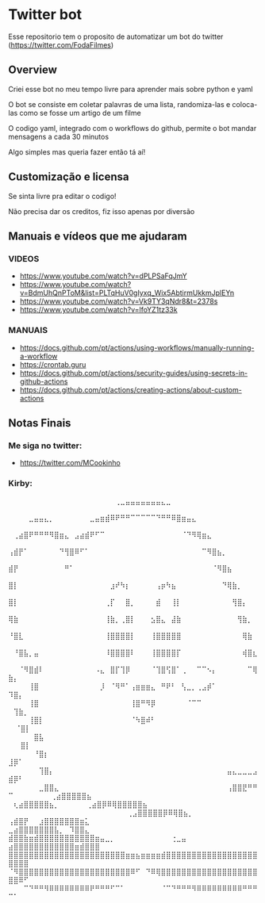 # Twitter bot

Esse repositorio tem o proposito de automatizar um bot do twitter (https://twitter.com/FodaFilmes)

## Overview

Criei esse bot no meu tempo livre para aprender mais sobre python e yaml

O bot se consiste em coletar palavras de uma lista, randomiza-las e coloca-las como se fosse um artigo de um filme

O codigo yaml, integrado com o workflows do github, permite o bot mandar mensagens a cada 30 minutos

Algo simples mas queria fazer então tá aí!

## Customização e licensa

Se sinta livre pra editar o codigo! 

Não precisa dar os creditos, fiz isso apenas por diversão

## Manuais e vídeos que me ajudaram
### VIDEOS
- https://www.youtube.com/watch?v=dPLPSaFqJmY
- https://www.youtube.com/watch?v=BdmUhQnPToM&list=PLTqHuV0gIyxq_Wix5AbtirmUkkmJplEYn
- https://www.youtube.com/watch?v=Vk9TY3qNdr8&t=2378s
- https://www.youtube.com/watch?v=lfoYZ1tz33k
### MANUAIS
- https://docs.github.com/pt/actions/using-workflows/manually-running-a-workflow
- https://crontab.guru
- https://docs.github.com/pt/actions/security-guides/using-secrets-in-github-actions
- https://docs.github.com/pt/actions/creating-actions/about-custom-actions

## Notas Finais
### Me siga no twitter:
- https://twitter.com/MCookinho
### Kirby:
⠀⠀⠀⠀⠀⠀⠀⠀⠀⠀⠀⠀⠀⠀⠀⠀⠀⠀⠀⠀⠀⢀⣀⣤⣤⣤⣤⣤⣤⣤⣄⣀⠀⠀⠀⠀⠀⠀⠀⠀⠀⠀⠀⠀⠀⠀⠀⠀⠀⠀⠀⠀⠀⠀
⠀⠀⠀⠀⣀⣤⣤⣄⡀⠀⠀⠀⠀⠀⠀⠀⣀⣤⣶⣾⠿⠟⠛⠛⠉⠉⠉⠉⠉⠙⠛⠛⠿⣿⣶⣤⣄⠀⠀⠀⠀⠀⠀⠀⠀⠀⠀⠀⠀⠀⠀⠀⠀⠀
⠀⢀⣴⣿⠟⠛⠛⠛⠻⣿⣶⣄⠀⣠⣴⣾⠟⠋⠉⠀⠀⠀⠀⠀⠀⠀⠀⠀⠀⠀⠀⠀⠀⠀⠈⠙⠻⢿⣶⣄⠀⠀⠀⠀⠀⠀⠀⠀⠀⠀⠀⠀⠀⠀
⢠⣾⡟⠁⠀⠀⠀⠀⠀⠀⠙⢻⣿⠿⠋⠁⠀⠀⠀⠀⠀⠀⠀⠀⠀⠀⠀⠀⠀⠀⠀⠀⠀⠀⠀⠀⠀⠀⠉⠻⣿⣦⡀⠀⠀⠀⠀⠀⠀⠀⠀⠀⠀⠀
⣾⡟⠀⠀⠀⠀⠀⠀⠀⠀⠀⠛⠁⠀⠀⠀⠀⠀⠀⠀⠀⠀⠀⠀⠀⠀⠀⠀⠀⠀⠀⠀⠀⠀⠀⠀⠀⠀⠀⠀⠈⠻⣿⣦⠀⠀⠀⠀⠀⠀⠀⠀⠀⠀
⣿⡇⠀⠀⠀⠀⠀⠀⠀⠀⠀⠀⠀⠀⠀⠀⠀⠀⠀⠀⣰⠞⠳⡆⠀⠀⠀⠀⠀⢠⡶⠳⣦⠀⠀⠀⠀⠀⠀⠀⠀⠀⠙⢿⣷⡀⠀⠀⠀⠀⠀⠀⠀⠀
⣿⡇⠀⠀⠀⠀⠀⠀⠀⠀⠀⠀⠀⠀⠀⠀⠀⠀⠀⢀⡏⠀⠀⣿⡀⠀⠀⠀⠀⣾⠀⠀⢸⡇⠀⠀⠀⠀⠀⠀⠀⠀⠀⠀⢻⣿⡄⠀⠀⠀⠀⠀⠀⠀
⢿⣷⠀⠀⠀⠀⠀⠀⠀⠀⠀⠀⠀⠀⠀⠀⠀⠀⠀⢸⣷⡀⢀⣿⡇⠀⠀⠀⣢⣿⣄⠀⣼⣷⠀⠀⠀⠀⠀⠀⠀⠀⠀⠀⠀⢻⣷⡀⠀⠀⠀⠀⠀⠀
⠘⣿⣇⠀⠀⠀⠀⠀⠀⠀⠀⠀⠀⠀⠀⠀⠀⠀⠀⢸⣿⣿⣿⣿⡇⠀⠀⠀⢸⣿⣿⣿⣿⣿⠀⠀⠀⠀⠀⠀⠀⠀⠀⠀⠀⠀⢿⣷⠀⠀⠀⠀⠀⠀
⠀⠘⣿⣧⡀⣤⠀⠀⠀⠀⠀⠀⠀⠀⠀⠀⠀⠀⠀⠸⣿⣿⣿⣿⠇⠀⠀⠀⢸⣿⣿⣿⣿⡏⠀⠀⠀⠀⠀⠀⠀⠀⠀⠀⠀⠀⢾⣿⣆⠀⠀⠀⠀⠀
⠀⠀⠈⠻⣿⣾⠇⠀⠀⠀⠀⠀⠀⠀⠀⠀⠀⠠⣄⠀⣿⡏⢹⡿⠀⠀⠀⠀⠈⢹⣿⢫⣿⠁⢀⠀⠀⠉⠉⠢⡄⠀⠀⠀⠀⠀⠀⠉⢿⣷⡄⠀⠀⠀
⠀⠀⠀⠀⢸⣿⠀⠀⠀⠀⠀⠀⠀⠀⠀⠀⠀⠀⡸⠀⠈⠻⠛⠁⢠⣶⣶⣶⣄⠀⠛⠟⠃⠀⢣⣀⡀⢀⣠⡾⠁⠀⠀⠀⠀⠀⠀⠀⠀⠹⣿⡄⠀⠀
⠀⠀⠀⠀⢸⣿⠀⠀⠀⠀⠀⠀⠀⠀⠀⠀⠀⠀⠀⠀⠀⠀⠀⠀⢸⣿⠛⠻⡿⠀⠀⠀⠀⠀⠀⠈⠉⠉⠀⠀⠀⠀⠀⠀⠀⠀⠀⠀⠀  ⠀⢹⣷⡀⠀
⠀⠀⠀⠀⢸⣿⡇⠀⠀⠀⠀⠀⠀⠀⠀⠀⠀⠀⠀⠀⠀⠀⠀⠀⠈⠳⣿⠾⠃⠀⠀⠀⠀⠀⠀⠀⠀⠀⠀⠀⠀⠀⠀⠀⠀⠀⠀⠀⠀⠀  ⠈⣿⡇⠀
⠀⠀⠀⠀⠀⣿⣧⠀⠀⠀⠀⠀⠀⠀⠀⠀⠀⠀⠀⠀⠀⠀⠀⠀⠀⠀⠀⠀⠀⠀⠀⠀⠀⠀⠀⠀⠀⠀⠀⠀⠀⠀⠀⠀⠀⠀⠀⠀⠀⠀  ⠀⣿⡇⠀
⠀⠀⠀⠀⠀⠘⣿⡆⠀⠀⠀⠀⠀⠀⠀⠀⠀⠀⠀⠀⠀⠀⠀⠀⠀⠀⠀⠀⠀⠀⠀⠀⠀⠀⠀⠀⠀⠀⠀⠀⠀⠀⠀⠀⠀⠀⠀⠀   ⣸⡿⠁⠀
⠀⠀⠀⠀⠀⠀⢹⣿⡄⠀⠀⠀⠀⠀⠀⠀⠀⠀⠀⠀⠀⠀⠀⠀⠀⠀⠀⠀⠀⠀⠀⠀⠀⠀⠀⠀⠀⠀⠀⠀⠀⠀⠀⣤⣄⣀⣀⣀⣠⣾⡿⠃⠀⠀
⠀⠀⠀⠀⠀⠀⣀⣿⣿⣄⠀⠀⠀⠀⠀⠀⠀⠀⠀⠀⠀⠀⠀⠀⠀⠀⠀⠀⠀⠀⠀⠀⠀⠀⠀⠀⠀⠀⠀⠀⠀⠀⠀⢠⣿⣿⣟⠛⠛⠉⠀⠀⠀⠀
⠀⠀⠀⢀⣴⣿⣿⣿⣿⣿⣦   ⠀⠀⠀⠀⠀⠀⠀⠀⠀⠀⠀⠀⠀⠀⠀⠀⠀⠀⠀⠀⠀⠀⠀⠀⠀⠀ ⠀⢆⣴⣿⣿⣿⣿⣿⣦⡀⠀⠀⠀⠀
⠀⢀⣴⣿⡿⠿⢿⣿⣿⣿⣿⣿⣦    ⠀⠀⠀⠀⠀⠀⠀⠀⠀⠀⠀⠀⠀⠀⠀⠀⠀⠀⠀⠀⠀⠀⠀ ⢀⣠⣿⣿⣿⣿⣿⡿⠿⢿⣿⣦⡀⠀⠀
⢠⣾⣿⡟⠀⠀⣰⣿⣿⣿⣿⣿⣿⣿⣶⣅⠀⠀⠀⠀⠀⠀⠀⠀⠀⠀⠀⠀⠀⠀⠀⠀⠀⠀⠀⠀⠀  ⣀⣴⣿⣿⣿⣿⣿⣿⣿⣧⡀⠀⠹⣿⣿⣄⠀
⣾⣿⣿⣷⣶⣾⣿⣿⣿⣿⣿⣿⣿⣿⣿⣿⣿⣶⣤⣀⡀⠀⠀⠀⠀⠀⠀⠀⠀⠀⠀⠀⢐⣀⣤ ⣴⣿⣿⣿⣿⣿⣿⣿⣿⣿⣿⣿⣿⣶⣾⣿⣿⣿⠀
⣿⣿⣿⣿⣿⣿⣿⣿⣿⣿⣿⣿⣿⣿⣿⣿⣿⣿⣿⣿⣿⣿⣿⣶⣶⣦⣶⣶⣶⣶⣾⣿⣿⣿⣿⣿⣿⣿⣿⣿⣿⣿⣿⣿⣿⣿⣿⣿⣿⣿⣿⣿⣿
⠈⠻⣿⣿⣿⣿⣿⣿⣿⣿⣿⣿⣿⣿⣿⣿⣿⣿⣿⣿⣿⣿⣿⣿⠿⠋⠀⠙⠿⢿⣿⣿⣿⣿⣿⣿⣿⣿⣿⣿⣿⣿⣿⣿⣿⣿⣿⣿⣿⣿⣿⠿⠋⠀
⠀⠀⠀⠉⠙⠛⠛⠻⠿⠿⠿⠿⠿⠿⠿⠿⠟⠛⠛⠛⠋⠉⠁⠀⠀⠀⠀⠀⠀⠀⠈⠉⠙⠛⠛⠛⠻⠿⠿⠿⠿⠿⠿⠿⠿⠿⠛⠛⠛⠉⠁⠀⠀⠀




